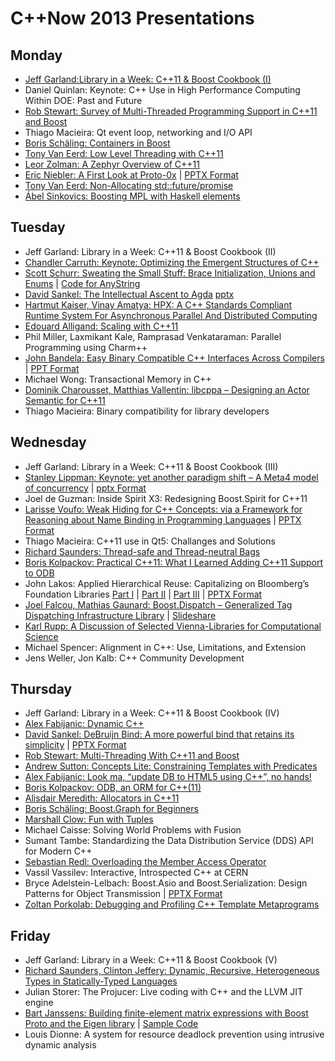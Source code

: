 # C++Now 2013 Presentations

## Monday

* [Jeff Garland:Library in a Week: C++11 & Boost Cookbook (I)](https://github.com/boostcon/cppnow_presentations_2013/blob/master/mon/2013_library_in_a_week_day1.pdf?raw=true)
* Daniel Quinlan: Keynote: C++ Use in High Performance Computing Within DOE: Past and Future
* [Rob Stewart: Survey of Multi-Threaded Programming Support in C++11 and Boost](https://github.com/boostcon/cppnow_presentations_2013/blob/master/mon/mt_survey.pdf?raw=true)
* Thiago Macieira: Qt event loop, networking and I/O API	
* [Boris Schäling: Containers in Boost](https://github.com/boostcon/cppnow_presentations_2013/blob/master/mon/containers_in_boost.pdf?raw=true)
* [Tony Van Eerd: Low Level Threading with C++11](https://github.com/boostcon/cppnow_presentations_2013/blob/master/mon/LowLevelThreadingWithCpp11-2013.ppt?raw=true)
* [Leor Zolman: A Zephyr Overview of C++11](https://github.com/boostcon/cppnow_presentations_2013/blob/master/mon/zephyr_cpp_overview.pdf?raw=true)
* [Eric Niebler: A First Look at Proto-0x](https://github.com/boostcon/cppnow_presentations_2013/blob/master/mon/proto-v5-preview.pdf?raw=true) | [PPTX Format](https://github.com/boostcon/cppnow_presentations_2013/blob/master/mon/proto-v5-preview.pptx?raw=true)
* [Tony Van Eerd: Non-Allocating std::future/promise](https://github.com/boostcon/cppnow_presentations_2013/blob/master/mon/future_promise.pdf?raw=true)
* [Ábel Sinkovics: Boosting MPL with Haskell elements](https://github.com/boostcon/cppnow_presentations_2013/blob/master/mon/boosting_mpl_with_haskell_elements.pdf?raw=true)

## Tuesday

* Jeff Garland: Library in a Week: C++11 & Boost Cookbook (II)
* [Chandler Carruth: Keynote: Optimizing the Emergent Structures of C++](https://github.com/boostcon/cppnow_presentations_2013/blob/master/tue/cppnow_2013keynote.pdf?raw=true)
* [Scott Schurr: Sweating the Small Stuff: Brace Initialization, Unions and Enums](https://github.com/boostcon/cppnow_presentations_2013/blob/master/tue/Cpp11_SweatingTheSmallStuff/Cpp11_SweatingTheSmallStuff_CppNow_13.pdf?raw=true) | [Code for AnyString](https://github.com/boostcon/cppnow_presentations_2013/blob/master/tue/Cpp11_SweatingTheSmallStuff/)
* [David Sankel: The Intellectual Ascent to Agda](https://github.com/boostcon/cppnow_presentations_2013/blob/master/tue/intellectual_ascent_to_agda.pdf?raw=true) [pptx](https://github.com/boostcon/cppnow_presentations_2013/blob/master/tue/intellectual_ascent_to_agda.pptx?raw=true)
* [Hartmut Kaiser, Vinay Amatya: HPX: A C++ Standards Compliant Runtime System For Asynchronous Parallel And Distributed Computing](https://github.com/boostcon/cppnow_presentations_2013/blob/master/tue/managing_asynchrony_in_cpp.pdf?raw=true)
* [Edouard Alligand: Scaling with C++11](https://github.com/boostcon/cppnow_presentations_2013/blob/master/tue/scaling_with_cpp11.pdf?raw=true)
* Phil Miller, Laxmikant Kale, Ramprasad Venkataraman: Parallel Programming using Charm++	
* [John Bandela: Easy Binary Compatible C++ Interfaces Across Compilers](https://github.com/boostcon/cppnow_presentations_2013/blob/master/tue/easy_binary_compat.pdf?raw=true) | [PPT Format](https://github.com/boostcon/cppnow_presentations_2013/blob/master/tue/easy_binary_compat.ppt?raw=true)
* Michael Wong: Transactional Memory in C++	
* [Dominik Charousset, Matthias Vallentin: libcppa – Designing an Actor Semantic for C++11](https://github.com/boostcon/cppnow_presentations_2013/blob/master/tue/cppnow13-libcppa.pdf?raw=true)
* Thiago Macieira: Binary compatibility for library developers

## Wednesday
* Jeff Garland: Library in a Week: C++11 & Boost Cookbook (III)
* [Stanley Lippman: Keynote: yet another paradigm shift – A Meta4 model of concurrency](https://github.com/boostcon/cppnow_presentations_2013/blob/master/wed/yaps_cppnow_2013.pdf?raw=true) | [pptx Format](https://github.com/boostcon/cppnow_presentations_2013/blob/master/wed/yaps_cppnow_2013.pptx?raw=true)
* Joel de Guzman: Inside Spirit X3: Redesigning Boost.Spirit for C++11	
* [Larisse Voufo: Weak Hiding for C++ Concepts: via a Framework for Reasoning about Name Binding in Programming Languages](https://github.com/boostcon/cppnow_presentations_2013/blob/master/wed/weak_hiding.pdf?raw=true) | [PPTX Format](https://github.com/boostcon/cppnow_presentations_2013/blob/master/wed/weak_hiding.pptx?raw=true)
* Thiago Macieira: C++11 use in Qt5: Challanges and Solutions
* [Richard Saunders: Thread-safe and Thread-neutral Bags](https://github.com/boostcon/cppnow_presentations_2013/blob/master/wed/ThreadSafeBagsConf.pdf?raw=true)
* [Boris Kolpackov: Practical C++11: What I Learned Adding C++11 Support to ODB](https://github.com/boostcon/cppnow_presentations_2013/blob/master/wed/practical-cxx11.pdf?raw=true)
* John Lakos: Applied Hierarchical Reuse: Capitalizing on Bloomberg’s Foundation Libraries 
   [Part I](https://github.com/boostcon/cppnow_presentations_2013/blob/master/wed/accu2013.130511b/accu2013.130511b_Part1of3.pdf?raw=true) | [Part II](https://github.com/boostcon/cppnow_presentations_2013/blob/master/wed/accu2013.130511b/accu2013.130511b_Part2of3.pdf?raw=true) | [Part III](https://github.com/boostcon/cppnow_presentations_2013/blob/master/wed/accu2013.130511b/accu2013.130511b_Part3of3.pdf?raw=true) | [PPTX Format](https://github.com/boostcon/cppnow_presentations_2013/blob/master/wed/accu2013.130511.pptx?raw=true)
* [Joel Falcou, Mathias Gaunard: Boost.Dispatch – Generalized Tag Dispatching Infrastructure Library](https://github.com/boostcon/cppnow_presentations_2013/blob/master/wed/boost_dispatch.pdf?raw=true) | [Slideshare](http://fr.slideshare.net/joelfalcou/cppnow/)
* [Karl Rupp: A Discussion of Selected Vienna-Libraries for Computational Science](https://github.com/boostcon/cppnow_presentations_2013/blob/master/wed/Rupp-Rudolf-Weinbub-Vienna-Libraries-Final.pdf?raw=true)
* Michael Spencer: Alignment in C++: Use, Limitations, and Extension
* Jens Weller, Jon Kalb: C++ Community Development

## Thursday
* Jeff Garland: Library in a Week: C++11 & Boost Cookbook (IV)
* [Alex Fabijanic: Dynamic C++](https://github.com/boostcon/cppnow_presentations_2013/blob/master/thu/DynamicCpp.pdf?raw=true)
* [David Sankel: DeBruijn Bind: A more powerful bind that retains its simplicity](https://github.com/boostcon/cppnow_presentations_2013/blob/master/thu/DeBruijn_Bind.pdf?raw=true) | [PPTX Format](https://github.com/boostcon/cppnow_presentations_2013/blob/master/thu/DeBruijn_Bind.pptx?raw=true)
* [Rob Stewart: Multi-Threading With C++11 and Boost](https://github.com/boostcon/cppnow_presentations_2013/blob/master/thu/mt_with_cpp.pdf?raw=true)
* [Andrew Sutton: Concepts Lite: Constraining Templates with Predicates](https://github.com/boostcon/cppnow_presentations_2013/blob/master/thu/concepts-lite.pdf?raw=true)
* [Alex Fabijanic: Look ma, “update DB to HTML5 using C++”, no hands!](https://github.com/boostcon/cppnow_presentations_2013/blob/master/thu/LookMa.pdf?raw=true)
* [Boris Kolpackov: ODB, an ORM for C++(11)](https://github.com/boostcon/cppnow_presentations_2013/blob/master/thu/odb-orm-cxx11.pdf?raw=true)
* [Alisdair Meredith: Allocators in C++11](https://github.com/boostcon/cppnow_presentations_2013/blob/master/thu/cpp11_allocators.pdf?raw=true)
* [Boris Schäling: Boost.Graph for Beginners](https://github.com/boostcon/cppnow_presentations_2013/blob/master/thu/boost_graph.pdf?raw=true)
* [Marshall Clow: Fun with Tuples](https://github.com/boostcon/cppnow_presentations_2013/blob/master/thu/fun_with_tuples.pdf?raw=true)
* Michael Caisse: Solving World Problems with Fusion	
* Sumant Tambe: Standardizing the Data Distribution Service (DDS) API for Modern C++	
* [Sebastian Redl: Overloading the Member Access Operator](https://github.com/boostcon/cppnow_presentations_2013/blob/master/thu/overloading_dot.pdf?raw=true)
* Vassil Vassilev: Interactive, Introspected C++ at CERN	
* Bryce Adelstein-Lelbach: Boost.Asio and Boost.Serialization: Design Patterns for Object Transmission | [PPTX Format](https://github.com/boostcon/cppnow_presentations_2013/blob/master/thu/asio_serialization.pptx?raw=true)
* [Zoltan Porkolab: Debugging and Profiling C++ Template Metaprograms](https://github.com/boostcon/cppnow_presentations_2013/blob/master/thu/tmpdebug_cppnow13.pdf?raw=true)

## Friday
* Jeff Garland: Library in a Week: C++11 & Boost Cookbook (V)
* [Richard Saunders, Clinton Jeffery: Dynamic, Recursive, Heterogeneous Types in Statically-Typed Languages](https://github.com/boostcon/cppnow_presentations_2013/blob/master/fri/DynRec.pdf?raw=true)
* Julian Storer: The Projucer: Live coding with C++ and the LLVM JIT engine
* [Bart Janssens: Building finite-element matrix expressions with Boost Proto and the Eigen library](https://github.com/boostcon/cppnow_presentations_2013/blob/master/fri/proto-eigen-fem.pdf?raw=true) | [Sample Code](http://github.com/barche/eigen-proto)
* Louis Dionne: A system for resource deadlock prevention using intrusive dynamic analysis
